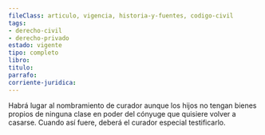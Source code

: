 ```yaml
---
fileClass: articulo, vigencia, historia-y-fuentes, codigo-civil
tags:
- derecho-civil
- derecho-privado
estado: vigente
tipo: completo
libro:
titulo:
parrafo:
corriente-juridica:
---
```

Habrá lugar al nombramiento de curador aunque los hijos no tengan bienes propios de ninguna clase en poder del cónyuge que quisiere volver a casarse. Cuando así fuere, deberá el curador especial testificarlo.